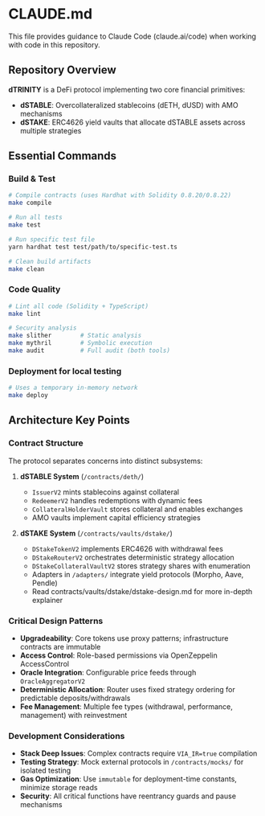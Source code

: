 # CLAUDE.md

This file provides guidance to Claude Code (claude.ai/code) when working with code in this repository.

## Repository Overview

**dTRINITY** is a DeFi protocol implementing two core financial primitives:
- **dSTABLE**: Overcollateralized stablecoins (dETH, dUSD) with AMO mechanisms
- **dSTAKE**: ERC4626 yield vaults that allocate dSTABLE assets across multiple strategies

## Essential Commands

### Build & Test
```bash
# Compile contracts (uses Hardhat with Solidity 0.8.20/0.8.22)
make compile

# Run all tests
make test

# Run specific test file
yarn hardhat test test/path/to/specific-test.ts

# Clean build artifacts
make clean
```

### Code Quality
```bash
# Lint all code (Solidity + TypeScript)
make lint

# Security analysis
make slither        # Static analysis
make mythril        # Symbolic execution
make audit          # Full audit (both tools)
```

### Deployment for local testing
```bash
# Uses a temporary in-memory network
make deploy
```

## Architecture Key Points

### Contract Structure
The protocol separates concerns into distinct subsystems:

1. **dSTABLE System** (`/contracts/deth/`)
   - `IssuerV2` mints stablecoins against collateral
   - `RedeemerV2` handles redemptions with dynamic fees
   - `CollateralHolderVault` stores collateral and enables exchanges
   - AMO vaults implement capital efficiency strategies

2. **dSTAKE System** (`/contracts/vaults/dstake/`)
   - `DStakeTokenV2` implements ERC4626 with withdrawal fees
   - `DStakeRouterV2` orchestrates deterministic strategy allocation
   - `DStakeCollateralVaultV2` stores strategy shares with enumeration
   - Adapters in `/adapters/` integrate yield protocols (Morpho, Aave, Pendle)
   - Read contracts/vaults/dstake/dstake-design.md for more in-depth explainer

### Critical Design Patterns
- **Upgradeability**: Core tokens use proxy patterns; infrastructure contracts are immutable
- **Access Control**: Role-based permissions via OpenZeppelin AccessControl
- **Oracle Integration**: Configurable price feeds through `OracleAggregatorV2`
- **Deterministic Allocation**: Router uses fixed strategy ordering for predictable deposits/withdrawals
- **Fee Management**: Multiple fee types (withdrawal, performance, management) with reinvestment

### Development Considerations
- **Stack Deep Issues**: Complex contracts require `VIA_IR=true` compilation
- **Testing Strategy**: Mock external protocols in `/contracts/mocks/` for isolated testing
- **Gas Optimization**: Use `immutable` for deployment-time constants, minimize storage reads
- **Security**: All critical functions have reentrancy guards and pause mechanisms
